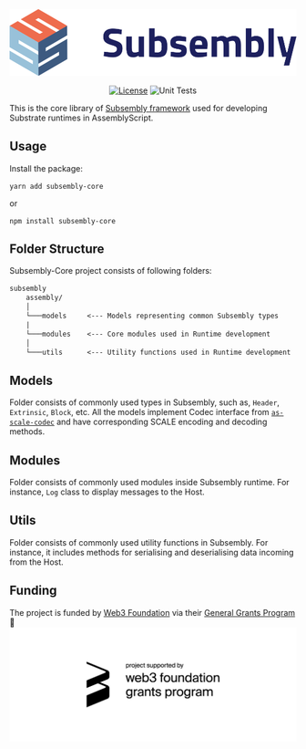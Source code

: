<p align="center">
  <img src="./images/logo.svg">
</p>

<div align="center">

[![License](https://img.shields.io/badge/License-Apache%202.0-blue.svg)](https://opensource.org/licenses/Apache-2.0) ![Unit Tests](https://github.com/LimeChain/subsembly-core/workflows/Unit%20Tests/badge.svg)

</div>

This is the core library of [Subsembly framework](https://github.com/LimeChain/subsembly) used for developing Substrate runtimes in AssemblyScript.

## Usage

Install the package:
``` 
yarn add subsembly-core 
```  
or  
``` 
npm install subsembly-core
```  

## Folder Structure
Subsembly-Core project consists of following folders:
```
subsembly
    assembly/
    │
    └───models     <--- Models representing common Subsembly types
    |
    └───modules    <--- Core modules used in Runtime development
    │
    └───utils      <--- Utility functions used in Runtime development

```

## Models

Folder consists of commonly used types in Subsembly, such as, `Header`, `Extrinsic`, `Block`, etc. All the models implement Codec interface from [`as-scale-codec`](https://github.com/limechain/as-scale-codec) and have corresponding SCALE encoding and decoding methods.

## Modules

Folder consists of commonly used modules inside Subsembly runtime. For instance, `Log` class to display messages to the Host.

## Utils

Folder consists of commonly used utility functions in Subsembly. For instance, it includes methods for serialising and deserialising data incoming from the Host.

## Funding 

The project is funded by [Web3 Foundation](https://web3.foundation/) via their [General Grants Program](https://github.com/w3f/General-Grants-Program) 🙏
![WEB3 Badge](./images/web3_badge_black.png)